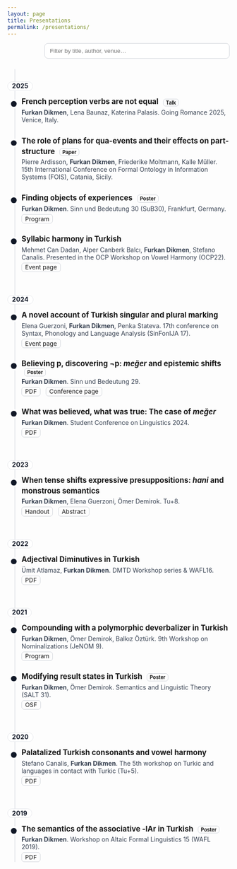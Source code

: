 ```yaml
---
layout: page
title: Presentations
permalink: /presentations/
---
```


<style>
/* -------- Inline styles: no external files needed -------- */
.toolbar{display:flex;justify-content:flex-end;margin:.5rem 0 1.25rem}
#talk-filter{width:min(420px,100%);padding:.55rem .7rem;border:1px solid #d1d5db;border-radius:.5rem}

.talks{position:relative;margin:1rem 0 3rem}
.talks::before{content:"";position:absolute;left:1rem;top:.25rem;bottom:.25rem;width:2px;background:#e5e7eb}

/* YEAR pill above the timeline */
.year{
  position:relative;
  z-index:1;
  display:inline-block;
  padding:.15rem .6rem;
  margin:2rem 0 .6rem;
  font-weight:700;
  letter-spacing:.02em;
  color:#111827;
  background:#fff;
  border:1px solid #e5e7eb;
  border-radius:.75rem;
  line-height:1;
}

.talk{position:relative;margin:0 0 1rem;padding:.25rem 0 .25rem 2rem;border-radius:.5rem}
.talk:hover{background:rgba(0,0,0,.03)}
.dot{position:absolute;left:.5rem;top:.85rem;width:.8rem;height:.8rem;border-radius:50%;background:#111827;box-shadow:0 0 0 4px #fff}

.talk h3{margin:0 0 .2rem 0;font-size:1.05rem;line-height:1.4;text-align:left}
.meta{margin:0 0 .25rem 0;color:#374151}
.links{margin:.25rem 0 0 0}
.links a{display:inline-block;margin-right:.5rem;font-size:.85rem;text-decoration:none;border:1px solid #d1d5db;padding:.1rem .45rem;border-radius:.375rem}
.badge{font-size:.7rem;border:1px solid #d1d5db;padding:.05rem .35rem;border-radius:.375rem;margin-left:.4rem}

@media (prefers-color-scheme: dark){
  #talk-filter{border-color:#4b5563;background:#0b0f14;color:#e5e7eb}
  .talks::before{background:#374151}
  .year{background:#0b0f14;color:#e5e7eb;border-color:#374151}
  .dot{background:#e5e7eb}
  .talk:hover{background:rgba(255,255,255,.04)}
  .meta{color:#cbd5e1}
  .links a,.badge{border-color:#4b5563}
}
</style>

<div class="toolbar">
  <input id="talk-filter" type="search" placeholder="Filter by title, author, venue…" aria-label="Filter presentations">
</div>

<section class="talks">
  <div class="year">2025</div>

  <article class="talk" itemscope itemtype="https://schema.org/CreativeWork">
    <div class="dot" aria-hidden="true"></div>
    <h3 itemprop="name">French perception verbs are not equal <span class="badge">Talk</span></h3>
    <p class="meta">
      <strong itemprop="author">Furkan Dikmen</strong>, Lena Baunaz, Katerina Palasis.
      Going Romance 2025, Venice, Italy.
    </p>
  </article>

  <article class="talk" itemscope itemtype="https://schema.org/CreativeWork">
    <div class="dot" aria-hidden="true"></div>
    <h3 itemprop="name">The role of plans for qua-events and their effects on part-structure <span class="badge">Paper</span></h3>
    <p class="meta">
      Pierre Ardisson, <strong>Furkan Dikmen</strong>, Friederike Moltmann, Kalle Müller.
      15th International Conference on Formal Ontology in Information Systems (FOIS), Catania, Sicily.
    </p>
  </article>

  <article class="talk" itemscope itemtype="https://schema.org/CreativeWork">
    <div class="dot" aria-hidden="true"></div>
    <h3 itemprop="name">Finding objects of experiences <span class="badge">Poster</span></h3>
    <p class="meta">
      <strong>Furkan Dikmen</strong>. Sinn und Bedeutung 30 (SuB30), Frankfurt, Germany.
    </p>
    <p class="links">
      <a href="https://vicom.info/sub30-program-2/" target="_blank" rel="noopener noreferrer">Program</a>
    </p>
  </article>

  <article class="talk" itemscope itemtype="https://schema.org/CreativeWork">
    <div class="dot" aria-hidden="true"></div>
    <h3 itemprop="name">Syllabic harmony in Turkish</h3>
    <p class="meta">
      Mehmet Can Dadan, Alper Canberk Balcı, <strong>Furkan Dikmen</strong>, Stefano Canalis.
      Presented in the OCP Workshop on Vowel Harmony (OCP22).
    </p>
    <p class="links">
      <a href="https://www.universiteitleiden.nl/en/events/2025/02/vowel-harmony" target="_blank" rel="noopener noreferrer">Event page</a>
    </p>
  </article>

  <div class="year">2024</div>

  <article class="talk" itemscope itemtype="https://schema.org/CreativeWork">
    <div class="dot" aria-hidden="true"></div>
    <h3 itemprop="name">A novel account of Turkish singular and plural marking</h3>
    <p class="meta">
      Elena Guerzoni, <strong>Furkan Dikmen</strong>, Penka Stateva.
      17th conference on Syntax, Phonology and Language Analysis (SinFonIJA 17).
    </p>
    <p class="links">
      <a href="https://sites.google.com/view/sinfonija-17/home?authuser=0" target="_blank" rel="noopener noreferrer">Event page</a>
    </p>
  </article>

  <article class="talk" itemscope itemtype="https://schema.org/CreativeWork">
    <div class="dot" aria-hidden="true"></div>
    <h3 itemprop="name">Believing p, discovering ¬p: <em>meğer</em> and epistemic shifts <span class="badge">Poster</span></h3>
    <p class="meta"><strong>Furkan Dikmen</strong>. Sinn und Bedeutung 29.</p>
    <p class="links">
      <a href="https://furkandikmen.com/assets/presentations/DIKMEN%20.pdf" target="_blank" rel="noopener noreferrer">PDF</a>
      <a href="https://drive.google.com/file/d/1iVKxHEO0l1wIaTzoIHKD2u2d6qM9RGf5/view" target="_blank" rel="noopener noreferrer">Conference page</a>
    </p>
  </article>

  <article class="talk" itemscope itemtype="https://schema.org/CreativeWork">
    <div class="dot" aria-hidden="true"></div>
    <h3 itemprop="name">What was believed, what was true: The case of <em>meğer</em></h3>
    <p class="meta"><strong>Furkan Dikmen</strong>. Student Conference on Linguistics 2024.</p>
    <p class="links">
      <a href="https://furkandikmen.com/assets/presentations/SCOL24.pdf" target="_blank" rel="noopener noreferrer">PDF</a>
    </p>
  </article>

  <div class="year">2023</div>

  <article class="talk" itemscope itemtype="https://schema.org/CreativeWork">
    <div class="dot" aria-hidden="true"></div>
    <h3 itemprop="name">When tense shifts expressive presuppositions: <em>hani</em> and monstrous semantics</h3>
    <p class="meta"><strong>Furkan Dikmen</strong>, Elena Guerzoni, Ömer Demirok. Tu+8.</p>
    <p class="links">
      <a href="https://furkandikmen.com/assets/presentations/TU+8%20(3).pdf" target="_blank" rel="noopener noreferrer">Handout</a>
      <a href="https://furkandikmen.com/assets/presentations/Tu+8-Dikmen,%20Guerzoni%20&%20Demirok%20(1).pdf" target="_blank" rel="noopener noreferrer">Abstract</a>
    </p>
  </article>

  <div class="year">2022</div>

  <article class="talk" itemscope itemtype="https://schema.org/CreativeWork">
    <div class="dot" aria-hidden="true"></div>
    <h3 itemprop="name">Adjectival Diminutives in Turkish</h3>
    <p class="meta">Ümit Atlamaz, <strong>Furkan Dikmen</strong>. DMTD Workshop series &amp; WAFL16.</p>
    <p class="links">
      <a href="https://furkandikmen.com/assets/presentations/Adjectival_Dimunitives.pdf" target="_blank" rel="noopener noreferrer">PDF</a>
    </p>
  </article>

  <div class="year">2021</div>

  <article class="talk" itemscope itemtype="https://schema.org/CreativeWork">
    <div class="dot" aria-hidden="true"></div>
    <h3 itemprop="name">Compounding with a polymorphic deverbalizer in Turkish</h3>
    <p class="meta"><strong>Furkan Dikmen</strong>, Ömer Demirok, Balkız Öztürk. 9th Workshop on Nominalizations (JeNOM 9).</p>
    <p class="links">
      <a href="https://sites.google.com/view/nominalizations-jenom9/program" target="_blank" rel="noopener noreferrer">Program</a>
    </p>
  </article>

  <article class="talk" itemscope itemtype="https://schema.org/CreativeWork">
    <div class="dot" aria-hidden="true"></div>
    <h3 itemprop="name">Modifying result states in Turkish <span class="badge">Poster</span></h3>
    <p class="meta"><strong>Furkan Dikmen</strong>, Ömer Demirok. Semantics and Linguistic Theory (SALT 31).</p>
    <p class="links">
      <a href="https://osf.io/g8da5/" target="_blank" rel="noopener noreferrer">OSF</a>
    </p>
  </article>

  <div class="year">2020</div>

  <article class="talk" itemscope itemtype="https://schema.org/CreativeWork">
    <div class="dot" aria-hidden="true"></div>
    <h3 itemprop="name">Palatalized Turkish consonants and vowel harmony</h3>
    <p class="meta">Stefano Canalis, <strong>Furkan Dikmen</strong>. The 5th workshop on Turkic and languages in contact with Turkic (Tu+5).</p>
    <p class="links">
      <a href="https://bpb-us-w2.wpmucdn.com/sites.udel.edu/dist/1/9450/files/2019/12/tunamed.pdf" target="_blank" rel="noopener noreferrer">PDF</a>
    </p>
  </article>

  <div class="year">2019</div>

  <article class="talk" itemscope itemtype="https://schema.org/CreativeWork">
    <div class="dot" aria-hidden="true"></div>
    <h3 itemprop="name">The semantics of the associative -lAr in Turkish <span class="badge">Poster</span></h3>
    <p class="meta"><strong>Furkan Dikmen</strong>. Workshop on Altaic Formal Linguistics 15 (WAFL 2019).</p>
    <p class="links">
      <a href="https://furkandikmen.com/assets/presentations/WAFL%2015-Furkan%20Dikmen.pdf" target="_blank" rel="noopener noreferrer">PDF</a>
    </p>
  </article>
</section>

<script>
document.addEventListener('DOMContentLoaded', () => {
  /* filter */
  const input = document.querySelector('#talk-filter');
  if (input) {
    input.addEventListener('input', e => {
      const q = e.target.value.toLowerCase();
      document.querySelectorAll('.talk').forEach(t => {
        t.style.display = t.textContent.toLowerCase().includes(q) ? '' : 'none';
      });
    });
  }
  /* auto-add "Talk" badge where none is specified */
  document.querySelectorAll('.talk h3').forEach(h3 => {
    const hasBadge = h3.querySelector('.badge');
    if (!hasBadge) {
      const span = document.createElement('span');
      span.className = 'badge';
      span.textContent = 'Talk';
      h3.appendChild(document.createTextNode(' '));
      h3.appendChild(span);
    }
  });
});
</script>
